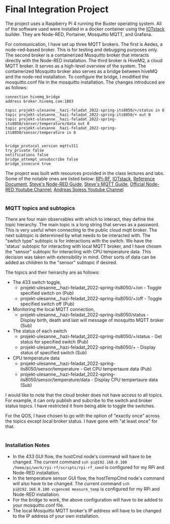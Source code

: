 # Final Integration Project

The project uses a Raspberry Pi 4 running the Buster operating system. All of the software used were installed in a docker container using the [IOTstack](https://sensorsiot.github.io/IOTstack/) builder. They are Node-RED, Portainer, Mosquitto MQTT, and Grafana.       

For communication, I have set up three MQTT brokers. The first is Aedes, a node-red-based broker. This is for testing and debugging purposes only. The second broker is a containerized Mosquitto broker that interacts directly with the Node-RED installation. The third broker is HiveMQ, a cloud MQTT broker. It serves as a high-level overview of the system. The containerized Mosquitto broker also serves as a bridge between hiveMQ and the node-red installation. To configure the bridge, I modified the mosquitto.conf file in the mosquitto installation. The changes introduced are as follows:

```
connection hivemq_bridge
address broker.hivemq.com:1883

topic projekt-ulesanne__hazi-feladat_2022-spring-its8050/+/status in 0
topic projekt-ulesanne__hazi-feladat_2022-spring-its8050/+ out 0
topic projekt-ulesanne__hazi-feladat_2022-spring-its8050/sensor/temperature/data out 0
topic projekt-ulesanne__hazi-feladat_2022-spring-its8050/sensor/temperature in 0


bridge_protocol_version mqttv311
try_private false
notifications false
bridge_attempt_unsubscribe false
bridge_insecure true
```      

The project was built with resources provided in the class lectures and labs. Some of the notable ones are listed below: 
[RPi-RF](https://github.com/milaq/rpi-rf), [IOTstack](https://sensorsiot.github.io/IOTstack/), [Reference Document](https://docs.google.com/document/u/1/d/e/2PACX-1vT6YwZ4sUMra-_uoUigWn6EVMXz4cozK5bXy6bwp3It5dMzH-doEoh6LuGOPjuExDwWOIPVFEhD36WV/pub), [Steve's Node-RED Guide](https://stevesnoderedguide.com/), [Steve's MQTT Guide](http://www.steves-internet-guide.com/), [Official Node-RED Youtube Channel](https://www.youtube.com/c/NodeREDStudio), [Andreas Spiess Youtube Channel](https://www.youtube.com/c/AndreasSpiess)      
&nbsp;

### MQTT topics and subtopics
There are four main observables with which to interact, they define the topic hierarchy. The main topic is a long string that serves as a password. This is very useful when connecting to the public cloud mqtt broker. The next subtopic is determined by what needs to be interacted with. The "switch type" subtopic is for interactions with the switch. We have the 'status' subtopic for interacting with local MQTT broker, and I have chosen the "sensor" subtopic for interacting with CPU temperature data. This decision was taken with extensibility in mind. Other sorts of data can be added as children to the "sensor" subtopic if desired.

The topics and their heirarchy are as follows:
- The 433 switch toggle,
    - projekt-ulesanne__hazi-feladat_2022-spring-its8050/+/on - Toggle specified switch on (Pub)
    - projekt-ulesanne__hazi-feladat_2022-spring-its8050/+/off - Toggle specified switch off (Pub)
- Monitoring the local MQTT connection,
    - projekt-ulesanne__hazi-feladat_2022-spring-its8050/status - Display birth, death and last will message of mosquitto MQTT broker (Sub)
- The status of each switch
    - projekt-ulesanne__hazi-feladat_2022-spring-its8050/+/status - Get status for specified switch (Pub)
    - projekt-ulesanne__hazi-feladat_2022-spring-its8050/+ - Display status of specified switch (Sub)
- CPU temperature data
    - projekt-ulesanne__hazi-feladat_2022-spring-its8050/sensor/temperature - Get CPU tempertaure data (Pub)
    - projekt-ulesanne__hazi-feladat_2022-spring-its8050/sensor/temperature/data - Display CPU tempertaure data (Sub)      

I would like to note that the cloud broker does not have access to all topics. For example, it can only publish and subcribe to the switch and broker status topics. I have restricted it from being able to toggle the switches.

For the QOS, I have chosen to go with the option of "exactly once" across the topics except local broker status. I have gone with "at least once" for that.      
&nbsp;

### Installation Notes
- In the 433 GUI flow, the hostCmd node's command will have to be changed. The current command `ssh pi@192.168.0.100 /home/pi/work/rpi-rf/scripts/rpi-rf_send` is configured for my RPi and Node-RED installation.
- In the temperature sensor GUI flow, the hostTempCmd node's command will also have to be changed. The current command `ssh pi@192.168.0.100 vcgencmd measure_temp` is configured for my RPi and Node-RED installation.
- For the bridge to work, the above configuration will have to be added to your mosquitto.conf file.
- The local Mosquitto MQTT broker's IP address will have to be changed to the IP address of your own installation.
&nbsp;
&nbsp;
